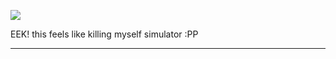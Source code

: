 ![](https://media.tenor.com/RX_AIw1MYAcAAAAM/angegiftag-asa-mitaja.gif)

EEK! this feels like killing myself simulator :PP
***
